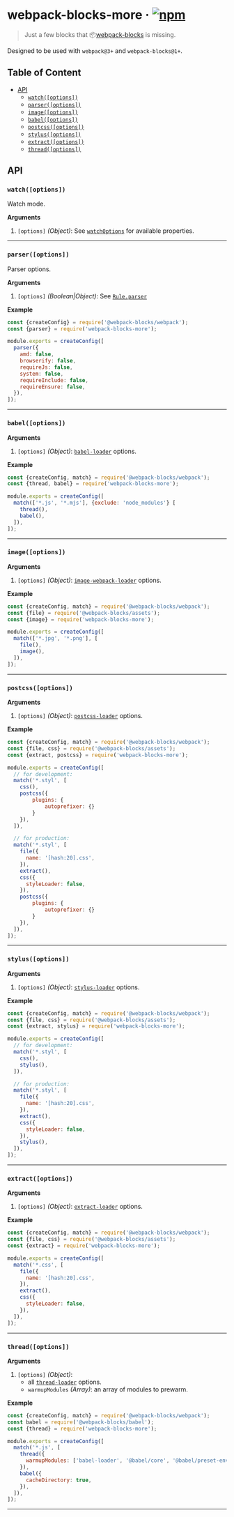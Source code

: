 # webpack-blocks-more · [![npm](https://img.shields.io/npm/v/webpack-blocks-more.svg)](https://npm.im/webpack-blocks-more)

> Just a few blocks that 📦[webpack-blocks](https://github.com/andywer/webpack-blocks) is missing.

Designed to be used with `webpack@3+` and `webpack-blocks@1+`.

## Table of Content

- [API](#api)
  - [`watch([options])`](#watchoptions)
  - [`parser([options])`](#parseroptions)
  - [`image([options])`](#imageoptions)
  - [`babel([options])`](#babeloptions)
  - [`postcss([options])`](#postcss)
  - [`stylus([options])`](#stylusoptions)
  - [`extract([options])`](#extractoptions)
  - [`thread([options])`](#threadoptions)

## API

### `watch([options])`
Watch mode.

__Arguments__

1. `[options]` _(Object)_: See [`watchOptions`](https://webpack.js.org/configuration/watch/#watchoptions) for available properties.

---

### `parser([options])`
Parser options.

__Arguments__

1. `[options]` _(Boolean|Object)_: See [`Rule.parser`](https://webpack.js.org/configuration/module/#rule-parser)

__Example__

```js
const {createConfig} = require('@webpack-blocks/webpack');
const {parser} = require('webpack-blocks-more');

module.exports = createConfig([
  parser({
    amd: false,
    browserify: false,
    requireJs: false,
    system: false,
    requireInclude: false,
    requireEnsure: false,
  }),
]);
```

---

### `babel([options])`

__Arguments__

1. `[options]` _(Object)_: [`babel-loader`](https://github.com/babel/babel-loader) options.

__Example__

```js
const {createConfig, match} = require('@webpack-blocks/webpack');
const {thread, babel} = require('webpack-blocks-more');

module.exports = createConfig([
  match(['*.js', '*.mjs'], {exclude: 'node_modules'} [
    thread(),
    babel(),
  ]),
]);
```


---

### `image([options])`

__Arguments__

1. `[options]` _(Object)_: [`image-webpack-loader`](https://github.com/tcoopman/image-webpack-loader) options.

__Example__

```js
const {createConfig, match} = require('@webpack-blocks/webpack');
const {file} = require('@webpack-blocks/assets');
const {image} = require('webpack-blocks-more');

module.exports = createConfig([
  match(['*.jpg', '*.png'], [
    file(),
    image(),
  ]),
]);
```

---

### `postcss([options])`

__Arguments__

1. `[options]` _(Object)_: [`postcss-loader`](https://github.com/postcss/postcss-loader) options.

__Example__

```js
const {createConfig, match} = require('@webpack-blocks/webpack');
const {file, css} = require('@webpack-blocks/assets');
const {extract, postcss} = require('webpack-blocks-more');

module.exports = createConfig([
  // for development:
  match('*.styl', [
    css(),
    postcss({
        plugins: {
            autoprefixer: {}
        }
    }),
  ]),

  // for production:
  match('*.styl', [
    file({
      name: '[hash:20].css',
    }),
    extract(),
    css({
      styleLoader: false,
    }),
    postcss({
        plugins: {
            autoprefixer: {}
        }
    }),
  ]),
]);
```

---

### `stylus([options])`

__Arguments__

1. `[options]` _(Object)_: [`stylus-loader`](https://github.com/shama/stylus-loader) options.

__Example__

```js
const {createConfig, match} = require('@webpack-blocks/webpack');
const {file, css} = require('@webpack-blocks/assets');
const {extract, stylus} = require('webpack-blocks-more');

module.exports = createConfig([
  // for development:
  match('*.styl', [
    css(),
    stylus(),
  ]),

  // for production:
  match('*.styl', [
    file({
      name: '[hash:20].css',
    }),
    extract(),
    css({
      styleLoader: false,
    }),
    stylus(),
  ]),
]);
```

---

### `extract([options])`

__Arguments__

1. `[options]` _(Object)_: [`extract-loader`](https://github.com/peerigon/extract-loader) options.

__Example__

```js
const {createConfig, match} = require('@webpack-blocks/webpack');
const {file, css} = require('@webpack-blocks/assets');
const {extract} = require('webpack-blocks-more');

module.exports = createConfig([
  match('*.css', [
    file({
      name: '[hash:20].css',
    }),
    extract(),
    css({
      styleLoader: false,
    }),
  ]),
]);
```

---

### `thread([options])`

__Arguments__

1. `[options]` _(Object)_:
   - all [`thread-loader`](https://github.com/webpack-contrib/thread-loader) options.
   - `warmupModules` _(Array)_: an array of modules to prewarm.

__Example__

```js
const {createConfig, match} = require('@webpack-blocks/webpack');
const babel = require('@webpack-blocks/babel');
const {thread} = require('webpack-blocks-more');

module.exports = createConfig([
  match('*.js', [
    thread({
      warmupModules: ['babel-loader', '@babel/core', '@babel/preset-env'],
    }),
    babel({
      cacheDirectory: true,
    }),
  ]),
]);
```

---
